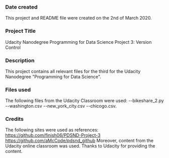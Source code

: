 ### Date created
This project and README file were created on the 2nd of March 2020.

### Project Title
Udacity Nanodegree Programming for Data Science Project 3: Version Control

### Description
This project contains all relevant files for the third for the Udacity
Nanodegree "Programming for Data Science".

### Files used
The following files from the Udacity Classroom were used:
--bikeshare_2.py
--washington.csv
--new_york_city.csv
--chicogo.csv.

### Credits
The following sites were used as references:
https://github.com/finish06/PDSND-Project-3
https://github.com/aMcCode/pdsnd_github
Moreover, content from the Udacity online classroom was used.
Thanks to Udacity for providing the content. 
